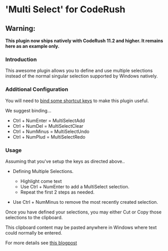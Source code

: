 # 'Multi Select' for CodeRush #

## Warning:

**This plugin now ships natively with CodeRush 11.2 and higher. It remains here as an example only.**

### Introduction ###
This awesome plugin allows you to define and use multiple selections instead of the normal singular selection supported by Windows natively.

### Additional Configuration ###

You will need to [bind some shortcut keys](http://community.devexpress.com/blogs/rorybecker/archive/2010/10/05/binding-keys-in-coderush.aspx) to make this plugin useful.

We suggest binding...

 * Ctrl + NumEnter = MultiSelectAdd
 * Ctrl + NumDel   = MultiSelectClear
 * Ctrl + NumMinus = MultiSelectUndo
 * Ctrl + NumPlud  = MultiSelectRedo

### Usage ###
Assuming that you've setup the keys as directed above..

 * Defining Multiple Selections.
   * Highlight come text
   * Use Ctrl + NumEnter to add a MultiSelect selection.
   * Repeat the first 2 steps as needed.

 * Use Ctrl + NumMinus to remove the most recently created selection.

Once you have defined your selections, you may either Cut or Copy those selections to the clipboard.

This clipboard content may be pasted anywhere in Windows where text could normally be entered.

For more details see [this blogpost](http://community.devexpress.com/blogs/rorybecker/archive/2011/09/20/new-plugin-cr-multiselect.aspx)
